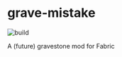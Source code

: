 # grave-mistake

![build](https://github.com/snaiperskaya/grave-mistake/workflows/build/badge.svg)

A (future) gravestone mod for Fabric
